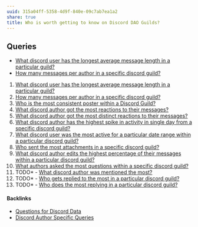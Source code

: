 ```yaml
---
uuid: 315a04ff-5358-4d9f-840e-09c7ab7ea1a2
share: true
title: Who is worth getting to know on Discord DAO Guilds?
---
```

## Queries

* [What discord user has the longest average message length in a particular guild?](/2f4fd09e-24a3-4359-81b2-049742a03610)
* [How many messages per author in a specific discord guild?](/d473e743-c32d-45f7-bfe8-9836eeff97f4)
1. [What discord user has the longest average message length in a particular guild?](/2f4fd09e-24a3-4359-81b2-049742a03610)
2. [How many messages per author in a specific discord guild?](/d473e743-c32d-45f7-bfe8-9836eeff97f4)
3. [Who is the most consistent poster within a Discord Guild?](/dba668aa-bb99-46d5-9942-9f41bed27766)
4. [What discord author got the most reactions to their messages?](/31ea5eb0-424d-4bac-ac87-dcc463b5d92d)
5. [What discord author got the most distinct reactions to their messages?](/1045dbd7-8a3e-4975-8dea-fe81c3c354d1)
6. [What discord author has the highest spike in activity in single day from a specific discord guild?](/0c868cc8-6f4b-4f8c-9f50-ef2e1bf31615)
7. [What discord user was the most active for a particular date range within a particular discord guild?](/cca39f0d-a173-4849-986f-fbc5ea0e46bf)
8. [Who sent the most attachments in a specific discord guild?](/bb1fc99d-24cc-4ea2-9110-3bf7d695ac03)
9. [What discord author edits the highest percentage of their messages within a particular discord guild?](/80a2d7fc-3d80-420a-ba6b-d9bd41206606)
10. [What authors asked the most questions within a specific discord guild?](/c102ef60-4b8c-423e-8102-69578c1ec330)
11. TODO* - [What discord author was mentioned the most?](/02996ff2-f55e-4eae-a4b6-15d042b92896)
12. TODO* - [Who gets replied to the most in a particular discord guild?](/94a09a5b-5712-40f6-b902-a162a82c4129)
13. TODO* - [Who does the most replying in a particular discord guild?](/d4667470-72b3-42f6-8b26-bf9150f8bafb)

#### Backlinks

* [Questions for Discord Data](/46abc67b-bbe7-4800-82f5-f08d4c457ef0)
* [Discord Author Specific Queries](/f6c57d06-6240-41fc-9174-7a6b18362030)